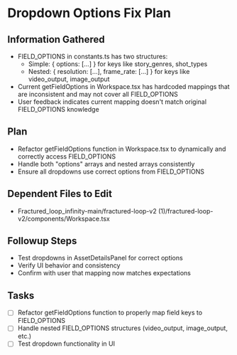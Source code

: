 # Dropdown Options Fix Plan

## Information Gathered
- FIELD_OPTIONS in constants.ts has two structures:
  - Simple: { options: [...] } for keys like story_genres, shot_types
  - Nested: { resolution: [...], frame_rate: [...] } for keys like video_output, image_output
- Current getFieldOptions in Workspace.tsx has hardcoded mappings that are inconsistent and may not cover all FIELD_OPTIONS
- User feedback indicates current mapping doesn't match original FIELD_OPTIONS knowledge

## Plan
- Refactor getFieldOptions function in Workspace.tsx to dynamically and correctly access FIELD_OPTIONS
- Handle both "options" arrays and nested arrays consistently
- Ensure all dropdowns use correct options from FIELD_OPTIONS

## Dependent Files to Edit
- Fractured_loop_infinity-main/fractured-loop-v2 (1)/fractured-loop-v2/components/Workspace.tsx

## Followup Steps
- Test dropdowns in AssetDetailsPanel for correct options
- Verify UI behavior and consistency
- Confirm with user that mapping now matches expectations

## Tasks
- [ ] Refactor getFieldOptions function to properly map field keys to FIELD_OPTIONS
- [ ] Handle nested FIELD_OPTIONS structures (video_output, image_output, etc.)
- [ ] Test dropdown functionality in UI
